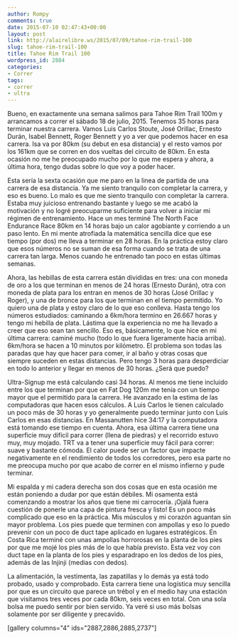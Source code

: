 ```yaml
---
author: Rompy
comments: true
date: 2015-07-10 02:47:43+00:00
layout: post
link: http://alairelibre.ws/2015/07/09/tahoe-rim-trail-100
slug: tahoe-rim-trail-100
title: Tahoe Rim Trail 100
wordpress_id: 2884
categories:
- Correr
tags:
- correr
- ultra
---
```


Bueno, en exactamente una semana salimos para Tahoe Rim Trail 100m y arrancamos a correr el sábado 18 de julio, 2015. Tenemos 35 horas para terminar nuestra carrera. Vamos Luis Carlos Stoute, José Orillac, Ernesto Durán, Isabel Bennett, Roger Bennett y yo a ver que podemos hacer en esa carrera. Isa va por 80km (su debut en esa distancia) y el resto vamos por los 161km que se corren en dos vueltas del circuito de 80km. En esta ocasión no me he preocupado mucho por lo que me espera y ahora, a última hora, tengo dudas sobre lo que voy a poder hacer.

Esta sería la sexta ocasión que me paro en la linea de partida de una carrera de esa distancia. Ya me siento tranquilo con completar la carrera, y eso es bueno. Lo malo es que me siento tranquilo con completar la carrera. Estaba muy juicioso entrenando bastante y luego se me acabó la motivación y no logré preocuparme suficiente para volver a iniciar mi régimen de entrenamiento. Hace un mes terminé The North Face Endurance Race 80km en 14 horas bajo un calor agobiante y corriendo a un paso lento. En mi mente atrofiada la matemática sencilla dice que ese tiempo (por dos) me lleva a terminar en 28 horas. En la práctica estoy claro que esos números no se suman de esa forma cuando se trata de una carrera tan larga. Menos cuando he entrenado tan poco en estas últimas semanas.

Ahora, las hebillas de esta carrera están divididas en tres: una con moneda de oro a los que terminan en menos de 24 horas (Ernesto Durán), otra con moneda de plata para los entran en menos de 30 horas (José Orillac y Roger), y una de bronce para los que terminan en el tiempo permitido. Yo quiero una de plata y estoy claro de lo que eso conlleva. Hasta tengo los números estudiados: caminando a 6km/hora termino en 26.667 horas y tengo mi hebilla de plata. Lástima que la experiencia no me ha llevado a creer que eso sean tan sencillo. Eso es, básicamente, lo que hice en mi última carrera: caminé mucho (todo lo que fuera ligeramente hacia arriba). 6km/hora se hacen a 10 minutos por kilómetro. El problema son todas las paradas que hay que hacer para comer, ir al baño y otras cosas que siempre suceden en estas distancias. Pero tengo 3 horas para desperdiciar en todo lo anterior y llegar en menos de 30 horas. ¿Será que puedo?

Ultra-Signup me está calculando casi 34 horas. Al menos me tiene incluido entre los que terminan por que en Fat Dog 120m me tenía con un tiempo mayor que el permitido para la carrera. He avanzado en la estima de las computadoras que hacen esos cálculos. A Luis Carlos le tienen calculado un poco más de 30 horas y yo generalmente puedo terminar junto con Luis Carlos en esas distancias. En Massanutten hice 34:17 y la computadora está tomando ese tiempo en cuenta. Ahora, esa última carrera tiene una superficie muy difícil para correr (llena de piedras) y el recorrido estuvo muy, muy mojado. TRT va a tener una superficie muy fácil para correr: suave y bastante cómoda. El calor puede ser un factor que impacte negativamente en el rendimiento de todos los corredores, pero esa parte no me preocupa mucho por que acabo de correr en el mismo infierno y pude terminar.

Mi espalda y mi cadera derecha son dos cosas que en esta ocasión me están poniendo a dudar por que están débiles. Mi osamenta está comenzando a mostrar los años que tiene mi carrocería. ¡Ojalá fuera cuestión de ponerle una capa de pintura fresca y listo! Es un poco más complicado que eso en la práctica. Mis músculos y mi corazón aguantan sin mayor problema. Los pies puede que terminen con ampollas y eso lo puedo prevenir con un poco de duct tape aplicado en lugares estratégicos. En Costa Rica terminé con unas ampollas horrorosas en la planta de los pies por que me mojé los pies más de lo que había previsto. Esta vez voy con duct tape en la planta de los pies y esparadrapo en los dedos de los pies, además de las Injinji (medias con dedos).

La alimentación, la vestimenta, las zapatillas y lo demás ya está todo probado, usado y comprobado. Esta carrera tiene una logística muy sencilla por que es un circuito que parece un trébol y en el medio hay una estación que visitamos tres veces por cada 80km, seis veces en total. Con una sola bolsa me puedo sentir por bien servido. Ya veré si uso más bolsas solamente por ser diligente y precavido.

[gallery columns="4" ids="2887,2886,2885,2737"]
